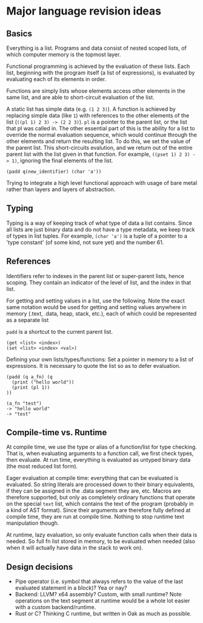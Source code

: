 # Major language revision ideas

## Basics

Everything is a list. Programs and data consist of nested scoped lists, of which
computer memory is the topmost layer.

Functional programming is achieved by the evaluation of these lists. Each list,
beginning with the program itself (a list of expressions), is evaluated by
evaluating each of its elements in order.

Functions are simply lists whose elements access other elements in the same
list, and are able to short-circuit evaluation of the list.

A static list has simple data (e.g. `(1 2 3)`). A function is achieved by
replacing simple data (like `1`) with references to the other elements of the
list (`((pl 1) 2 3) -> (2 2 3)`). `pl` is a pointer to the parent list, or the
list that pl was called in. The other essential part of this is the ability for
a list to override the normal evaluation sequence, which would continue through
the other elements and return the resulting list. To do this, we set the value
of the parent list. This short-circuits evalution, and we return out of the
entire parent list with the list given in that function. For example,
`((pset 1) 2 3) -> 1)`, ignoring the final elements of the list.

`(padd q(new_identifier) (char 'a'))`

Trying to integrate a high level functional approach with usage of bare metal
rather than layers and layers of abstraction.

## Typing

Typing is a way of keeping track of what type of data a list contains. Since all
lists are just binary data and do not have a type metadata, we keep track of
types in list tuples. For example, `(char 'a')` is a tuple of a pointer to a
'type constant' (of some kind, not sure yet) and the number 61.

## References

Identifiers refer to indexes in the parent list or super-parent lists, hence
scoping. They contain an indicator of the level of list, and the index in that
list.

For getting and setting values in a list, use the following. Note the exact same
notation would be used for getting and setting values anywhere in memory (.text,
.data, heap, stack, etc.), each of which could be represented as a separate list

`padd` is a shortcut to the current parent list.

```
(get <list> <index>)
(set <list> <index> <val>)
```

Defining your own lists/types/functions: Set a pointer in memory to a list of
expressions. It is necessary to quote the list so as to defer evaluation.

```
(padd (q a_fn) (q
  (print ("hello world"))
  (print (pl 1))
))

(a_fn "test")
-> "hello world"
-> "test"
```

## Compile-time vs. Runtime

At compile time, we use the type or alias of a function/list for type checking.
That is, when evaluating arguments to a function call, we first check types,
then evaluate. At run time, everything is evaluated as untyped binary data (the
most reduced list form).

Eager evaluation at compile time: everything that can be evaluated is evaluated.
So string literals are processed down to their binary equivalents, if they can
be assigned in the .data segment they are, etc. Macros are therefore supported,
but only as completely ordinary functions that operate on the special `text`
list, which contains the text of the program (probably in a kind of AST format).
Since their arguments are therefore fully defined at compile time, they are run
at compile time. Nothing to stop runtime text manipulation though.

At runtime, lazy evaluation, so only evaluate function calls when their data is
needed. So full fn list stored in memory, to be evaluated when needed (also when
it will actually have data in the stack to work on).

## Design decisions

- Pipe operator (i.e. symbol that always refers to the value of the last
  evaluated statement in a block)? Yea or nay?
- Backend: LLVM? x64 assembly? Custom, with small runtime? Note operations on
  the text segment at runtime would be a whole lot easier with a custom backend/runtime.
- Rust or C? Thinking C runtime, but written in Oak as much as possible.